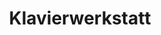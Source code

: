 ---
title: "Klavierwerkstatt"
url: /tuebingen/klavierwerkstatt-heinlenstrasse/
shop: Instrumente
---